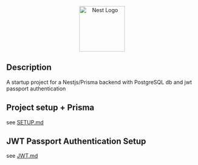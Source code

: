 <p align="center">
  <a href="http://nestjs.com/" target="blank"><img src="https://nestjs.com/img/logo-small.svg" width="120" alt="Nest Logo" /></a>
</p>

## Description

A startup project for a Nestjs/Prisma backend with PostgreSQL db and jwt passport authentication

## Project setup + Prisma

see [SETUP.md](SETUP.md)

## JWT Passport Authentication Setup

see [JWT.md](JWT.md)
